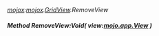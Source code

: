 _[mojox](../../modules/mojox/mojox-module.md):[mojox](../../modules/mojox/mojox-module.md).[GridView](../../modules/mojox/mojox-gridview.md).RemoveView_
##### Method RemoveView:Void( view:[mojo.app.View](../../modules/mojo/mojo-app-view.md) )
